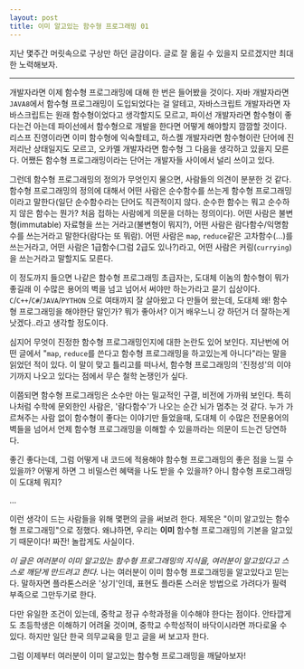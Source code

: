 ```yaml
---
layout: post
title: 이미 알고있는 함수형 프로그래밍 01
---
```


지난 몇주간 머릿속으로 구상만 하던 글감이다. 글로 잘 옮길 수 있을지 모르겠지만 최대한 노력해보자.

---

개발자라면 이제 함수형 프로그래밍에 대해 한 번은 들어봤을 것이다.
자바 개발자라면 `JAVA8`에서 함수형 프로그래밍이 도입되었다는 걸 알테고, 자바스크립트 개발자라면 자바스크립트는 원래 함수형이었다고 생각할지도 모르고, 파이선 개발자라면 함수형이 좋다는건 아는데 파이선에서 함수형으로 개발을 한다면 어떻게 해야할지 깜깜할 것이다.
리스프 진영이라면 이미 함수형에 익숙할테고, 하스켈 개발자라면 함수형이란 단어에 진저리난 상태일지도 모르고, 오카멜 개발자라면 함수형 그 다음을 생각하고 있을지 모른다.
어쨌든 함수형 프로그래밍이라는 단어는 개발자들 사이에서 널리 쓰이고 있다.

그런데 함수형 프로그래밍의 정의가 무엇인지 물으면, 사람들의 의견이 분분한 것 같다.
함수형 프로그래밍의 정의에 대해서 어떤 사람은 순수함수를 쓰는게 함수형 프로그래밍이라고 말한다(일단 순수함수라는 단어도 직관적이지 않다. 순수한 함수는 뭐고 순수하지 않은 함수는 뭔가? 처음 접하는 사람에게 의문을 더하는 정의이다).
어떤 사람은 불변형(immutable) 자료형을 쓰는 거라고(불변형이 뭐지?), 어떤 사람은 람다함수/익명함수를 쓰는거라고 말한다(람다는 또 뭐람).
어떤 사람은 `map`, `reduce`같은 고차함수(...)를 쓰는거라고, 어떤 사람은 1급함수(그럼 2급도 있나?)라고, 어떤 사람은 커링(`currying`)을 쓰는거라고 말할지도 모른다.

이 정도까지 들으면 나같은 함수형 프로그래밍 초급자는, 도대체 이놈의 함수형이 뭐가 좋길래 이 수많은 용어의 벽을 넘고 넘어서 써야만 하는가라고 묻기 십상이다.
`C`/`C++`/`C#`/`JAVA`/`PYTHON` 으로 여태까지 잘 살아왔고 다 만들어 왔는데, 도대체 왜! 함수형 프로그래밍을 해야한단 말인가? 뭐가 좋아서?
이거 배우느니 걍 하던거 더 잘하는게 낫겠다..라고 생각할 정도이다.

심지어 무엇이 진정한 함수형 프로그래밍인지에 대한 논란도 있어 보인다.
지난번에 어떤 글에서 "`map`, `reduce`를 쓴다고 함수형 프로그래밍을 하고있는게 아니다"라는 말을 읽었던 적이 있다.
이 말이 맞고 틀리고를 떠나서, 함수형 프로그래밍의 '진정성'의 이야기까지 나오고 있다는 점에서 무슨 철학 논쟁인가 싶다.

이쯤되면 함수형 프로그래밍은 소수만 아는 밀교적인 구결, 비전에 가까워 보인다. 특히 나처럼 수학에 문외한인 사람은, '람다함수'가 나오는 순간 뇌가 멈추는 것 같다.
누가 가르쳐주는 사람 없이 함수형이 좋다는 이야기만 들었을때, 도대체 이 수많은 전문용어의 벽들을 넘어서 언제 함수형 프로그래밍을 이해할 수 있을까라는 의문이 드는건 당연하다.

좋긴 좋다는데, 그럼 어떻게 내 코드에 적용해야 함수형 프로그래밍의 좋은 점을 느낄 수 있을까? 어떻게 하면 그 비밀스런 혜택을 나도 받을 수 있을까? 아니 함수형 프로그래밍이 도대체 뭐지?

...

이런 생각이 드는 사람들을 위해 몇편의 글을 써보려 한다.
제목은 "이미 알고있는 함수형 프로그래밍"으로 정했다.
왜냐하면, 우리는 **이미** 함수형 프로그래밍의 기본을 알고있기 때문이다! 짜잔! 놀랍게도 사실이다.

*이 글은 여러분이 이미 알고있는 함수형 프로그래밍의 지식을, 여러분이 알고있다고 스스로 깨닫게 만드려고 한다.*
나는 여러분이 이미 함수형 프로그래밍을 알고있다고 믿는다. 말하자면 플라톤스러운 '상기'인데, 표현도 플라톤 스러운 방법으로 가려다가 필력 부족으로 그만두기로 한다.

다만 유일한 조건이 있는데, 중학교 정규 수학과정을 이수해야 한다는 점이다. 안타깝게도 초등학생은 이해하기 어려울 것이며, 중학교 수학성적이 바닥이시라면 까다로울 수 있다. 하지만 일단 한국 의무교육을 믿고 글을 써 보고자 한다.

그럼 이제부터 여러분이 이미 알고있는 함수형 프로그래밍을 깨달아보자!
